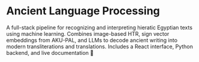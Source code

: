 # Ancient Language Processing
A full-stack pipeline for recognizing and interpreting hieratic Egyptian texts using machine learning. Combines image-based HTR, sign vector embeddings from AKU-PAL, and LLMs to decode ancient writing into modern transliterations and translations. Includes a React interface, Python backend, and live documentation 🏺
